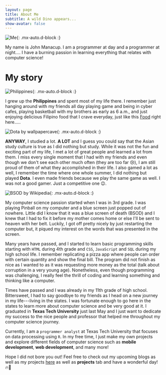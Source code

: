 ```yaml
---
layout: page
title: About Me
subtitle: A wild Dino appears...
show-avatar: false
---
```


![Me](../../assets/img/me.jpg){: .mx-auto.d-block :}

My name is John Manacup. I am a programmer at day and a programmer at night.... I have a burning passion in learning everything that relates with computer science!

# My story

![Philippines](https://images.unsplash.com/photo-1546138823-07da5db6c7fc?ixlib=rb-1.2.1&ixid=MnwxMjA3fDB8MHxwaG90by1wYWdlfHx8fGVufDB8fHx8&auto=format&fit=crop&w=2128&q=80){: .mx-auto.d-block :}

I grew up the **Philippines** and spent most of my life there. I remember just hanging around with my friends all day playing game and being in cyber cafes, playing basketball with my brothers as early as 6 a.m., and just enjoying delicious Filipino food that I crave everyday, just like this [Food](https://en.wikipedia.org/wiki/Taho#/media/File:Taho2.jpg) right here.....

![Dota by wallpapercave](https://wallpapercave.com/wp/wp6937343.jpg){: .mx-auto.d-block :}

**ANYWAY**, I studied a lot. **A LOT** and I guess you could say that the Asian study culture is true as I did nothing but study. While it was not the fun and exciting part of my life, I met a lot of great people and learned a lot from them. I miss every single moment that I had with my friends and even though we don't see each other much often (they are too far 😢), I am still proud of them of what they accomplished in their life. I also gamed a lot as well, I remember the time where one whole summer, I did nothing but played **Dota**. I even made friends because we play the same game as well. I was not a good gamer. Just a competitive one 😉.

![BSOD by Wikipedia](https://upload.wikimedia.org/wikipedia/commons/b/b3/Windows_XP_Blue_Screen_of_Death_%28Forced%29.svg){: .mx-auto.d-block :}

My computer science passion started when I was in 3rd grade. I was playing Pinball on my computer and a blue screen just popped out of nowhere. Little did I know that it was a blue screen of death (BSOD) and I knew that I had to fix it before my mother comes home or else I'll be sent to heaven with her belt. Luckily, I got off pretty nicely by just restarting the computer but, it piqued my interest on the words that was presented in the screen.

Many years have passed, and I started to learn basic programming skills starting with `HTML` during 4th grade and `CSS`, `JavaScript` and `SQL` during my high school life. I remember replicating a pizza app where people can order with certain quantity and show the final bill. The program did not finish as nice as I wanted to as it was requesting more money as the total (talk about corruption in a very young age). Nonetheless, even though programming was challenging, I really feel the thrill of coding and learning something and thinking like a computer.

Times have passed and I was already in my 11th grade of high school. Bittersweet, I had to say goodbye to my friends as I head on a new journey in my life---living in the states. I was fortunate enough to go here in the states to learn more about computer science and be very good at it. I graduated in **Texas Tech University** just last May and I just want to dedicate my success to the nice people and professor that helped me throughout my computer science journey.

Currently, I am a `programmer analyst` at Texas Tech University that focuses on data processing using `R`. In my free time, I just make my own projects and explore different fields of computer science such as **mobile development**, **web development**, and many more!

Hope I did not bore you out! Feel free to check out my upcoming blogs as well as my projects [here](https://github.com/jmanacup) as well as **projects** tab and have a wonderful day! 🔥💯